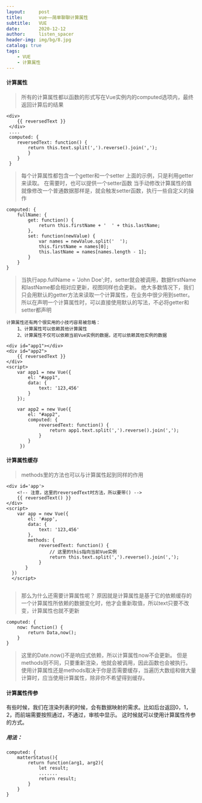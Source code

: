 ```yaml
---
layout:     post
title:      vue——简单聊聊计算属性
subtitle:   VUE
date:       2020-12-12
author:     listen_spacer
header-img: img/bg/8.jpg
catalog: true
tags:
    - VUE
    - 计算属性
---
```


#### 计算属性
>所有的计算属性都以函数的形式写在Vue实例内的computed选项内，最终返回计算后的结果

```
<div>
    {{ reversedText }}
 </div>
 ....
 computed: {
    reversedText: function() {
        return this.text.split(',').reverse().join(',');
        }
    }
 }
```

>每个计算属性都包含一个getter和一个setter
>上面的示例，只是利用getter来读取。
>在需要时，也可以提供一个setter函数
>当手动修改计算属性的值就像修改一个普通数据那样是，就会触发setter函数，执行一些自定义的操作

```
computed: {
    fullName: {
        get: function() {
            return this.firstName + '  ' + this.lastName;
        },
        set: function(newValue) {
            var names = newValue.split('  ');
            this.firstName = names[0];
            this.lastName = names[names.length - 1];
        }
    }
}
```

>当执行app.fullName = 'John Doe';时，setter就会被调用，数据firstName和lastName都会相对应更新，视图同样也会更新。
>绝大多数情况下，我们只会用默认的getter方法来读取一个计算属性，在业务中很少用到setter。
>所以在声明一个计算属性时，可以直接使用默认的写法，不必将getter和setter都声明

```
计算属性还有两个很实用的小技巧容易被忽略：
    1、计算属性可以依赖其他计算属性
    2、计算属性不仅可以依赖当前Vue实例的数据，还可以依赖其他实例的数据
```

```
<div id="app1"></div>
<div id="app2">
    {{ reversedText }}
</div>
<script>
    var app1 = new Vue({
        el: "#app1",
        data: {
            text: '123,456'
        }
    });
    
    var app2 = new Vue({
        el: "#app2",
        computed: {
            reversedText: function() {
                return app1.text.split(',').reverse().join(',');
            }
        }
     })
```
#### 计算属性缓存
>methods里的方法也可以与计算属性起到同样的作用

```
<div id='app'>
    <!-- 注意，这里的reversedText时方法，所以要带() -->
    {{ reversedText() }}
</div>
<script>
    var app = new Vue({
        el: '#app',
        data: {
            text: '123,456'
        },
        methods: {
            reversedText: function() {
                // 这里的this指向当前Vue实例
                return this.text.split(',').reverse().join(',');
            }
       }
  })
  </script>
       
```

>那么为什么还需要计算属性呢？
>原因就是计算属性是基于它的依赖缓存的
>一个计算属性所依赖的数据变化时，他才会重新取值，所以text只要不改变，计算属性也就不更新

```
computed: {
    now: function() {
        return Data,now();
    }
}
```
>这里的Date.now()不是响应式依赖，所以计算属性now不会更新。
>但是methods则不同，只要重新渲染，他就会被调用，因此函数也会被执行。
>使用计算属性还是methods取决于你是否需要缓存，当遍历大数组和做大量计算时，应当使用计算属性，除非你不希望得到缓存。

#### 计算属性传参
有些时候，我们在渲染列表的时候，会有数据映射的需求。比如后台返回0，1，2，而前端需要按照通过，不通过，审核中显示。
这时候就可以使用计算属性传参的方式。

##### 用法：
```
computed: {
    matterStatus(){
        return function(arg1, arg2){
            let result;
            .......
            return result;
        }
    }
}
```